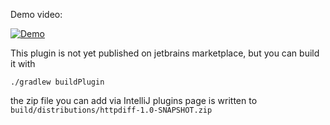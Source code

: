 Demo video:

[![Demo](https://img.youtube.com/vi/Bns_O-gPcyo/0.jpg)](https://www.youtube.com/watch?v=Bns_O-gPcyo)

This plugin is not yet published on jetbrains marketplace, but you can build it with 

```
./gradlew buildPlugin
```

the zip file you can add via IntelliJ plugins page is written to `build/distributions/httpdiff-1.0-SNAPSHOT.zip` 
